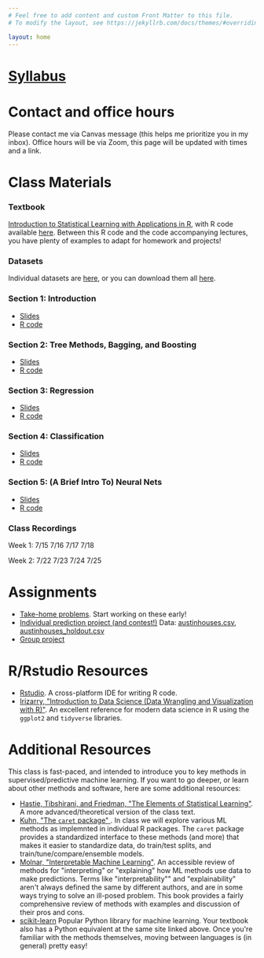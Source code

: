 ```yaml
---
# Feel free to add content and custom Front Matter to this file.
# To modify the layout, see https://jekyllrb.com/docs/themes/#overriding-theme-defaults

layout: home
---
```


# [Syllabus](files/syllabus.pdf)

# Contact and office hours

Please contact me via Canvas message (this helps me prioritize you in my inbox). Office hours will be via Zoom, this page will be updated with times and a link.

# Class Materials

### Textbook

[Introduction to Statistical Learning with Applications in R](https://www.statlearning.com/), with R code available [here](https://www.statlearning.com/resources-second-edition). Between this R code and the code accompanying lectures, you have plenty of examples to adapt for homework and projects!

### Datasets

Individual datasets are [here](https://github.com/jaredsmurray/sta380_msba/tree/main/data/), or you can download them all [here](data.zip).

### Section 1: Introduction

- [Slides](slides/01-Intro.pdf)
- [R code]()

### Section 2: Tree Methods, Bagging, and Boosting

- [Slides](slides/02-Trees.pdf)
- [R code]()

### Section 3: Regression

- [Slides]()
- [R code]()

### Section 4: Classification

- [Slides]()
- [R code]()

### Section 5: (A Brief Intro To) Neural Nets

- [Slides]()
- [R code]()

### Class Recordings

Week 1: 7/15 7/16 7/17 7/18

Week 2: 7/22 7/23 7/24 7/25



# Assignments

- [Take-home problems](files/takehome.pdf). Start working on these early!
- [Individual prediction project (and contest!)](files/individual_project.pdf) Data: [austinhouses.csv](data/austinhouses.csv), [austinhouses_holdout.csv](data/austinhouses_holdout.csv)
- [Group project](files/group_project.pdf)

# R/Rstudio Resources

- [Rstudio](https://posit.co/download/rstudio-desktop/). A cross-platform IDE for writing R code.
- [Irizarry, "Introduction to Data Science (Data Wrangling and Visualization with R)"](https://rafalab.dfci.harvard.edu/dsbook-part-1/). An excellent reference for modern data science in R using the `ggplot2` and `tidyverse` libraries. 

# Additional Resources

This class is fast-paced, and intended to introduce you to key methods in supervised/predictive machine learning. If you want to go deeper, or learn about other methods and software, here are some additional resources:

- [Hastie, Tibshirani, and Friedman, "The Elements of Statistical Learning"](https://hastie.su.domains/ElemStatLearn/). A more advanced/theoretical version of the class text.
- [Kuhn, "The `caret` package" ](https://topepo.github.io/caret/index.html). In class we will explore various ML methods as implemnted in individual R packages. The `caret` package provides a standardized interface to these methods (and more) that makes it easier to standardize data, do train/test splits, and train/tune/compare/ensemble models.
- [Molnar, "Interpretable Machine Learning"](https://christophm.github.io/interpretable-ml-book/). An accessible review of methods for "interpreting" or "explaining" how ML methods use data to make predictions. Terms like "interpretability"" and "explainability" aren't always defined the same by different authors, and are in some ways trying to solve an ill-posed problem. This book provides a fairly comprehensive review of methods with examples and discussion of their pros and cons.
- [scikit-learn](https://scikit-learn.org/stable/index.html) Popular Python library for machine learning. Your textbook also has a Python equivalent at the same site linked above. Once you're familiar with the methods themselves, moving between languages is (in general) pretty easy!







